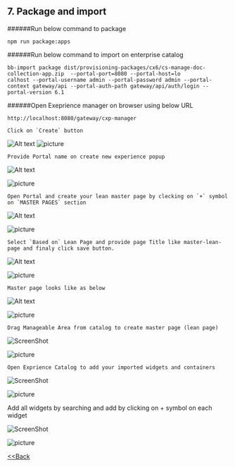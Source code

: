 ## 7. Package and import

######Run below command to package
````
npm run package:apps
````

######Run below command to import on enterprise catalog
````
bb-import package dist/provisioning-packages/cx6/cs-manage-doc-collection-app.zip  --portal-port=8080 --portal-host=lo
calhost --portal-username admin --portal-password admin --portal-context gateway/api --portal-auth-path gateway/api/auth/login --portal-version 6.1
````
######Open Exeprience manager on browser using below URL
````
http://localhost:8080/gateway/cxp-manager
```` 
````
Click on `Create` button
````
![Alt text](./images/create-experience-button.jpg?raw=true "Create button")
![picture](https://github.com/prakhar82/todo-example/blob/master/cs-manage-doc-collection/images/create-experience-button.jpg)
````
Provide Portal name on create new experience popup
````
![Alt text](./images/create-new-experience-popup.jpg?raw=true "Create new experience")

![picture](https://github.com/prakhar82/todo-example/blob/master/cs-manage-doc-collection/images/create-new-experience-popup.jpg)

````
Open Portal and create your lean master page by clecking on `+` symbol on `MASTER PAGES` section
````
![Alt text](./images/pages.jpg?raw=true "pages")

![picture](https://github.com/prakhar82/todo-example/blob/master/cs-manage-doc-collection/images/pages.jpg)

````
Select `Based on` Lean Page and provide page Title like master-lean-page and finaly click save button.
````
![Alt text](./images/master-page.jpg?raw=true "master page")

![picture](https://github.com/prakhar82/todo-example/blob/master/cs-manage-doc-collection/images/master-page.jpg)

````
Master page looks like as below 
````
![Alt text](./images/master-page-created.jpg?raw=true "master pages")

![picture](https://github.com/prakhar82/todo-example/blob/master/cs-manage-doc-collection/images/master-page-created.jpg)

````
Drag Manageable Area from catalog to create master page (lean page)
````
![ScreenShot](./images/drag-manageable-area.jpg?raw=true "manageable area")

![picture](https://github.com/prakhar82/todo-example/blob/master/cs-manage-doc-collection/images/drag-manageable-area.jpg)

````
Open Exprience Catalog to add your imported widgets and containers
````

![ScreenShot](./images/openExperienceCatalog.JPG?raw=true "open exprience catalog")

![picture](https://github.com/prakhar82/todo-example/blob/master/cs-manage-doc-collection/images/openExperienceCatalog.JPG)


Add all widgets by searching and add by clicking on + symbol on each widget

![ScreenShot](./images/add-widget-into-portal-catalog.JPG?raw=true "add widget into portal catalog")

![picture](https://github.com/prakhar82/todo-example/blob/master/cs-manage-doc-collection/images/add-widget-into-portal-catalog.JPG) 

 

 
 [<<Back](./README.md)
